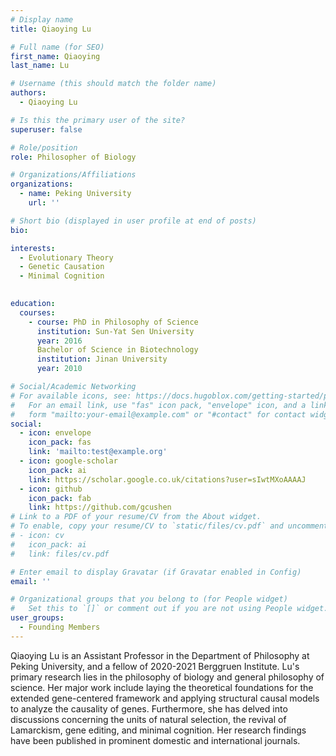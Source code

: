 ```yaml
---
# Display name
title: Qiaoying Lu

# Full name (for SEO)
first_name: Qiaoying
last_name: Lu

# Username (this should match the folder name)
authors:
  - Qiaoying Lu

# Is this the primary user of the site?
superuser: false

# Role/position
role: Philosopher of Biology

# Organizations/Affiliations
organizations:
  - name: Peking University
    url: ''

# Short bio (displayed in user profile at end of posts)
bio: 

interests:
  - Evolutionary Theory
  - Genetic Causation
  - Minimal Cognition
  

education:
  courses:
    - course: PhD in Philosophy of Science
      institution: Sun-Yat Sen University
      year: 2016
      Bachelor of Science in Biotechnology
      institution: Jinan University
      year: 2010

# Social/Academic Networking
# For available icons, see: https://docs.hugoblox.com/getting-started/page-builder/#icons
#   For an email link, use "fas" icon pack, "envelope" icon, and a link in the
#   form "mailto:your-email@example.com" or "#contact" for contact widget.
social:
  - icon: envelope
    icon_pack: fas
    link: 'mailto:test@example.org'
  - icon: google-scholar
    icon_pack: ai
    link: https://scholar.google.co.uk/citations?user=sIwtMXoAAAAJ
  - icon: github
    icon_pack: fab
    link: https://github.com/gcushen
# Link to a PDF of your resume/CV from the About widget.
# To enable, copy your resume/CV to `static/files/cv.pdf` and uncomment the lines below.
# - icon: cv
#   icon_pack: ai
#   link: files/cv.pdf

# Enter email to display Gravatar (if Gravatar enabled in Config)
email: ''

# Organizational groups that you belong to (for People widget)
#   Set this to `[]` or comment out if you are not using People widget.
user_groups:
  - Founding Members
---
```


Qiaoying Lu is an Assistant Professor in the Department of Philosophy at Peking University, and a fellow of 2020-2021 Berggruen Institute. 
Lu's primary research lies in the philosophy of biology and general philosophy of science. Her major work include laying the theoretical foundations for the extended gene-centered framework and applying structural causal models to analyze the causality of genes. 
Furthermore, she has delved into discussions concerning the units of natural selection, the revival of Lamarckism, gene editing, and minimal cognition. Her research findings have been published in prominent domestic and international journals.
